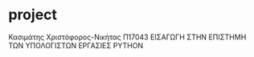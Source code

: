# project
Κασιμάτης Χριστόφορος-Νικήτας
Π17043
ΕΙΣΑΓΩΓΗ ΣΤΗΝ ΕΠΙΣΤΗΜΗ ΤΩΝ ΥΠΟΛΟΓΙΣΤΩΝ
ΕΡΓΑΣΙΕΣ PYTHON
